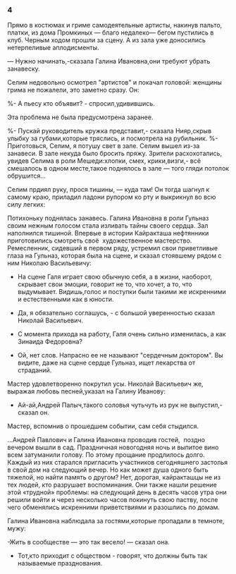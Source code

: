 ### 4

Прямо в костюмах и гриме самодеятельные артисты, накинув пальто, платки, из дома Промкиных — благо недалеко— бегом пустились в клуб.
Черным ходом прошли за сцену.
А из зала уже доносились нетерпеливые аплодисменты.

— Нужно начинать,-сказала Галина Ивановна,они требуют убрать занавеску.

Селим недовольно осмотрел "артистов" и покачал головой: женщины грима не пожалели, это заметно сразу.
Он:

%- А пьесу кто объявит? - спросил,удивившись.

Эта проблема не была предусмотрена заранее.

%- Пускай руководитель кружка представит,- сказала Нияр,скрыв улыбку за губами,которые тряслись, и посмотрела на рубильник.
%- Приготовься, Селим, я потушу свет в зале.
Селим вышел из-за занавеси.
В зале некуда было бросить пряжу.
Зрители расхохотались, увидев Селима в роли Мешеди:хлопки, смех, крики,визги,- всё смешалось в одном месте,такое поднялось в зале — того гляди потолок обрушится...

Селим прдиял руку, прося тишины, — куда там!
Он тогда шагнул к самому краю, приладил ладони рупором ко рту и выкрикнул во всю силу легких:

Потихоньку поднялась занавесь.
Галина Ивановна в роли Гульназ своим нежным голосом стала изливать тайны своего сердца.
Зал наполнился тишиной.
Впервые в истории Кайракташа нефтянники приготовились смотреть своё  художественное мастерство.
Ремесленник, сидевший в первом ряду, устремил свои приветливые глаза на Гульназ, которая была на сцене, и сказал стоявшему рядом с ним Николаю Васильевичу:

- На сцене Галя играет свою обычную себя, а в жизни, наоборот, скрывает свои эмоции, говорит не то, что хочет, а то, что выдумывает.
Видишь,голос и поступки были такими же искренними и естественными как в юности.


- Да, я обязательно соглашусь, - с большой уверенностью сказал Николай Васильевич.
- С момента прихода на работу, Галя очень сильно изменилась, а как Зинаида Федоровна?


- Ой, нет слов.
Напрасно ее не называют "сердечным доктором".
Вы видите, даже на сцене сердце Гульназ, ищет лекарства от страданий.

Мастер удовлетворенно покрутил усы.
Николай Васильевич же, выражая любовь песней,указал на Галину Иванову:

- Ай-ай,Андрей Палыч,такого соловья чутьчуть из рук не выпустил,-сказал он.

Мастер, вспомнив о прошедшем событии, сам себя стыдился.

...Андрей Павлович и Галина Ивановна проводив гостей,  поздно вечером вышли в сад.
Праздничная новогодняя ночь и выпитое вино всем затуманили голову.
По этому прощание продлилось долго.
Каждый из них старался пригласить участников сегодняшнего застолья в свой дом на следующий вечер.
Но как может душа одного быть тяжелой, но найти память о другом?
Нет, дорогая, кайракташцы не из тех людей, кто разрушает воспоминания.
Они также нашли решение этой «трудной» проблемы: на следующий день в десять часов утра они решили войти и через несколько часов покинуть свою паству, после чего обменялись искренними приветствиями и разошлись по домам.

Галина Ивановна наблюдала за гостями,которые пропадали в темноте, мужу:

-Жить в сообществе — это так весело! — сказал она.
- Тот,кто приходит с обществом - говорят, что должны быть так называемые празднования.
